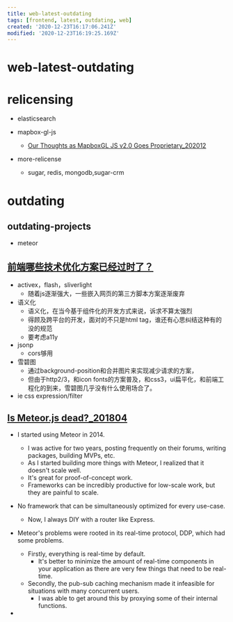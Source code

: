 ```yaml
---
title: web-latest-outdating
tags: [frontend, latest, outdating, web]
created: '2020-12-23T16:17:06.241Z'
modified: '2020-12-23T16:19:25.169Z'
---
```


# web-latest-outdating

# relicensing

- elasticsearch

- mapbox-gl-js
  - [Our Thoughts as MapboxGL JS v2.0 Goes Proprietary_202012](https://carto.com/blog/our-thoughts-as-mapboxgl-js-2-goes-proprietary/)

- more-relicense
  - sugar, redis, mongodb,sugar-crm
# outdating

## outdating-projects

- meteor

## [前端哪些技术优化方案已经过时了？](https://www.zhihu.com/question/385397882/answers/updated)

- activex，flash，sliverlight
  - 随着js逐渐强大，一些嵌入网页的第三方脚本方案逐渐废弃
- 语义化
  - 语义化，在当今基于组件化的开发方式来说，诉求不算太强烈
  - 得顾及跨平台的开发，面对的不只是html tag，谁还有心思纠结这种有的没的规范
  - 要考虑a11y
- jsonp
  - cors够用
- 雪碧图
  - 通过background-position和合并图片来实现减少请求的方案，
  - 但由于http2/3，和icon fonts的方案普及，和css3，ui扁平化，和前端工程化的到来，雪碧图几乎没有什么使用场合了。
- ie css expression/filter

## [Is Meteor.js dead?_201804](https://news.ycombinator.com/item?id=16782266)

- I started using Meteor in 2014. 
  - I was active for two years, posting frequently on their forums, writing packages, building MVPs, etc. 
  - As I started building more things with Meteor, I realized that it doesn't scale well. 
  - It's great for proof-of-concept work. 
  - Frameworks can be incredibly productive for low-scale work, but they are painful to scale. 
- No framework that can be simultaneously optimized for every use-case. 
  - Now, I always DIY with a router like Express.
- Meteor's problems were rooted in its real-time protocol, DDP, which had some problems. 
  - Firstly, everything is real-time by default. 
    - It's better to minimize the amount of real-time components in your application as there are very few things that need to be real-time. 
  - Secondly, the pub-sub caching mechanism made it infeasible for situations with many concurrent users. 
    - I was able to get around this by proxying some of their internal functions.

- 
